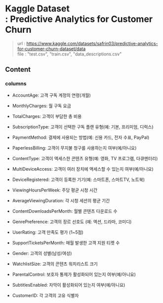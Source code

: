 # Kaggle Dataset <br> : Predictive Analytics for Customer Churn
> url : https://www.kaggle.com/datasets/safrin03/predictive-analytics-for-customer-churn-dataset/data <br>
> file : "test.csv", "train.csv", "data_descriptions.csv"

## Content
### columns
- AccountAge: 고객 구독 계정의 연령(개월)

- MonthlyCharges: 월 구독 요금

- TotalCharges: 고객이 부담한 총 비용

- SubscriptionType: 고객이 선택한 구독 플랜 유형(예: 기본, 프리미엄, 디럭스)

- PaymentMethod: 결제에 사용되는 방법(예: 신용 카드, 전자 수표, PayPal)

- PaperlessBilling: 고객이 무지불 청구를 사용하는지 여부(예/아니요)

- ContentType: 고객이 액세스한 콘텐츠 유형(예: 영화, TV 프로그램, 다큐멘터리)

- MultiDeviceAccess: 고객이 여러 장치에 액세스할 수 있는지 여부(예/아니요)

- DeviceRegistered: 고객이 등록한 기기(예: 스마트폰, 스마트TV, 노트북)

- ViewingHoursPerWeek: 주당 평균 시청 시간

- AverageViewingDuration: 각 시청 세션의 평균 기간

- ContentDownloadsPerMonth: 월별 콘텐츠 다운로드 수

- GenrePreference: 고객의 장르 선호도 (예: 액션, 드라마, 코미디)

- UserRating: 고객 만족도 평가 (1~5점)

- SupportTicketsPerMonth: 매월 발생한 고객 지원 티켓 수

- Gender: 고객의 성별(남성/여성)

- WatchlistSize: 고객의 콘텐츠 워치리스트 크기

- ParentalControl: 보호자 통제가 활성화되어 있는지 여부(예/아니요)

- SubtitlesEnabled: 자막이 활성화되어 있는지 여부(예/아니요)

- CustomerID: 각 고객의 고유 식별자
